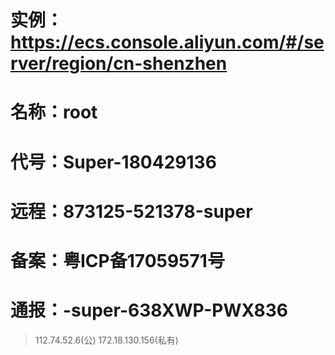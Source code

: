 # 实例：https://ecs.console.aliyun.com/#/server/region/cn-shenzhen
# 名称：root
# 代号：Super-180429136
# 远程：873125-521378-super
# 备案：粤ICP备17059571号
# 通报：-super-638XWP-PWX836

> 112.74.52.6(公)
> 172.18.130.156(私有)

